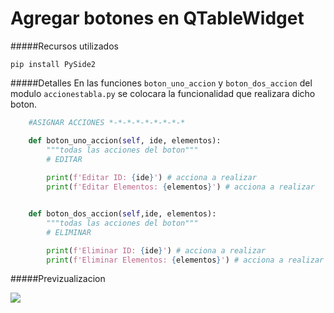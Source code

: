 # Agregar botones en QTableWidget

#####Recursos utilizados 

`pip install PySide2`

#####Detalles
En las funciones `boton_uno_accion` y `boton_dos_accion` del modulo `accionestabla.py` se colocara la funcionalidad que realizara dicho boton.
```python
    #ASIGNAR ACCIONES *-*-*-*-*-*-*-*-*

    def boton_uno_accion(self, ide, elementos):
        """todas las acciones del boton"""
        # EDITAR
        
        print(f'Editar ID: {ide}') # acciona a realizar
        print(f'Editar Elementos: {elementos}') # acciona a realizar


    def boton_dos_accion(self,ide, elementos):
        """todas las acciones del boton"""
        # ELIMINAR

        print(f'Eliminar ID: {ide}') # acciona a realizar
        print(f'Eliminar Elementos: {elementos}') # acciona a realizar
```

#####Previzualizacion

![](https://1.bp.blogspot.com/-MI1_8MWh6lQ/YErKo7FeGDI/AAAAAAAAAEs/R12yjqT7WlgKVu68AyHldMH8P0glevYzgCLcBGAsYHQ/s1600/1A.jpg)